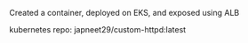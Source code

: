 Created a container, deployed on EKS, and exposed using ALB

kubernetes repo: japneet29/custom-httpd:latest
